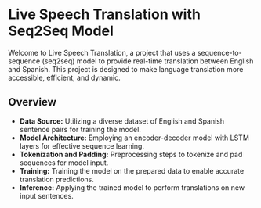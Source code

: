 # Live Speech Translation with Seq2Seq Model

Welcome to Live Speech Translation, a project that uses a sequence-to-sequence (seq2seq) model to provide real-time translation between English and Spanish. This project is designed to make language translation more accessible, efficient, and dynamic.

## Overview

- **Data Source:** Utilizing a diverse dataset of English and Spanish sentence pairs for training the model.
- **Model Architecture:** Employing an encoder-decoder model with LSTM layers for effective sequence learning.
- **Tokenization and Padding:** Preprocessing steps to tokenize and pad sequences for model input.
- **Training:** Training the model on the prepared data to enable accurate translation predictions.
- **Inference:** Applying the trained model to perform translations on new input sentences.

